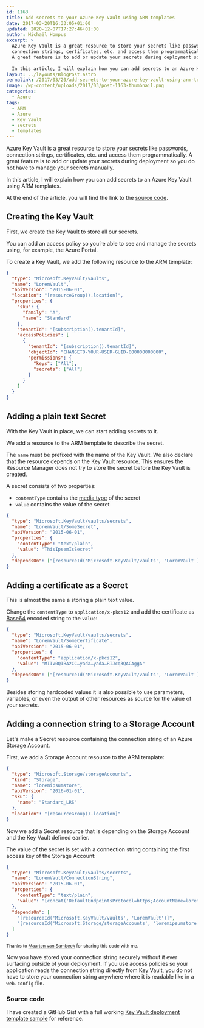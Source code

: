 ```yaml
---
id: 1163
title: Add secrets to your Azure Key Vault using ARM templates
date: 2017-03-20T16:33:05+01:00
updated: 2020-12-07T17:27:46+01:00
author: Michaël Hompus
excerpt: >
  Azure Key Vault is a great resource to store your secrets like passwords,
  connection strings, certificates, etc. and access them programmatically.
  A great feature is to add or update your secrets during deployment so you do not have to manage your secrets manually.
  
  In this article, I will explain how you can add secrets to an Azure Key Vault using ARM templates.
layout: ../layouts/BlogPost.astro
permalink: /2017/03/20/add-secrets-to-your-azure-key-vault-using-arm-templates/
image: /wp-content/uploads/2017/03/post-1163-thumbnail.png
categories:
  - Azure
tags:
  - ARM
  - Azure
  - Key Vault
  - secrets
  - templates
---
```


Azure Key Vault is a great resource to store your secrets like passwords,
connection strings, certificates, etc. and access them programmatically.
A great feature is to add or update your secrets during deployment so you do not have to manage your secrets manually.

In this article, I will explain how you can add secrets to an Azure Key Vault using ARM templates.

<!--more-->

At the end of the article, you will find the link to the [source code](#source-code).

## Creating the Key Vault

First, we create the Key Vault to store all our secrets.

You can add an access policy so you’re able to see and manage the secrets using,
for example, the Azure Portal.

To create a Key Vault, we add the following resource to the ARM template:

```json
{
  "type": "Microsoft.KeyVault/vaults",
  "name": "LoremVault",
  "apiVersion": "2015-06-01",
  "location": "[resourceGroup().location]",
  "properties": {
    "sku": {
      "family": "A",
      "name": "Standard"
    },
    "tenantId": "[subscription().tenantId]",
    "accessPolicies": [
      {
        "tenantId": "[subscription().tenantId]",
        "objectId": "CHANGETO-YOUR-USER-GUID-000000000000",
        "permissions": {
          "keys": ["All"],
          "secrets": ["All"]
        }
      }
    ]
  }
}
```

## Adding a plain text Secret

With the Key Vault in place, we can start adding secrets to it.

We add a resource to the ARM template to describe the secret.

The `name` must be prefixed with the name of the Key Vault.
We also declare that the resource depends on the Key Vault resource.
This ensures the Resource Manager does not try to store the secret before the Key Vault is created.

A secret consists of two properties:

- `contentType` contains the [media type](https://en.wikipedia.org/wiki/Media_type) of the secret
- `value` contains the value of the secret

```json {2,6-7,10}
{
  "type": "Microsoft.KeyVault/vaults/secrets",
  "name": "LoremVault/SomeSecret",
  "apiVersion": "2015-06-01",
  "properties": {
    "contentType": "text/plain",
    "value": "ThisIpsemIsSecret"
  },
  "dependsOn": ["[resourceId('Microsoft.KeyVault/vaults', 'LoremVault')]"]
}
```

## Adding a certificate as a Secret

This is almost the same a storing a plain text value.

Change the `contentType` to `application/x-pkcs12` and add the certificate as
[Base64](https://en.wikipedia.org/wiki/Base64) encoded string to the `value`:

```json {6-7}
{
  "type": "Microsoft.KeyVault/vaults/secrets",
  "name": "LoremVault/SomeCertificate",
  "apiVersion": "2015-06-01",
  "properties": {
    "contentType": "application/x-pkcs12",
    "value": "MIIV0QIBAzCC…yada…yada…RIJcq3QACAggA"
  },
  "dependsOn": ["[resourceId('Microsoft.KeyVault/vaults', 'LoremVault')]"]
}
```

Besides storing hardcoded values it is also possible to use parameters, variables,
or even the output of other resources as source for the value of your secrets.

## Adding a connection string to a Storage Account

Let's make a Secret resource containing the connection string of an Azure Storage Account.

First, we add a Storage Account resource to the ARM template:

```json
{
  "type": "Microsoft.Storage/storageAccounts",
  "kind": "Storage",
  "name": "loremipsumstore",
  "apiVersion": "2016-01-01",
  "sku": {
    "name": "Standard_LRS"
  },
  "location": "[resourceGroup().location]"
}
```

Now we add a Secret resource that is depending on the Storage Account and the Key Vault defined earlier.

The value of the secret is set with a connection string containing the first access key of the Storage Account:

```json {7}
{
  "type": "Microsoft.KeyVault/vaults/secrets",
  "name": "LoremVault/ConnectionString",
  "apiVersion": "2015-06-01",
  "properties": {
    "contentType": "text/plain",
    "value": "[concat('DefaultEndpointsProtocol=https;AccountName=loremipsumstore;', AccountKey=', listKeys(resourceId('Microsoft.Storage/storageAccounts', 'loremipsumstore'), providers('Microsoft.Storage', 'storageAccounts').apiVersions[0]).keys[0].value, ';')]"
  },
  "dependsOn": [
    "[resourceId('Microsoft.KeyVault/vaults', 'LoremVault')]",
    "[resourceId('Microsoft.Storage/storageAccounts', 'loremipsumstore')]"
  ]
}
```

<small>Thanks to [Maarten van Sambeek](https://www.linkedin.com/in/maartenvansambeek/) for sharing this code with me.</small>

Now you have stored your connection string securely without it ever surfacing outside of your deployment.
If you use access policies so your application reads the connection string directly from Key Vault,
you do not have to store your connection string anywhere where it is readable like in a `web.config` file.

### Source code

I have created a GitHub Gist with a full working
[Key Vault deployment template sample](https://gist.github.com/eNeRGy164/19c9dea85994526052e666f4d0e734c7) for reference.
